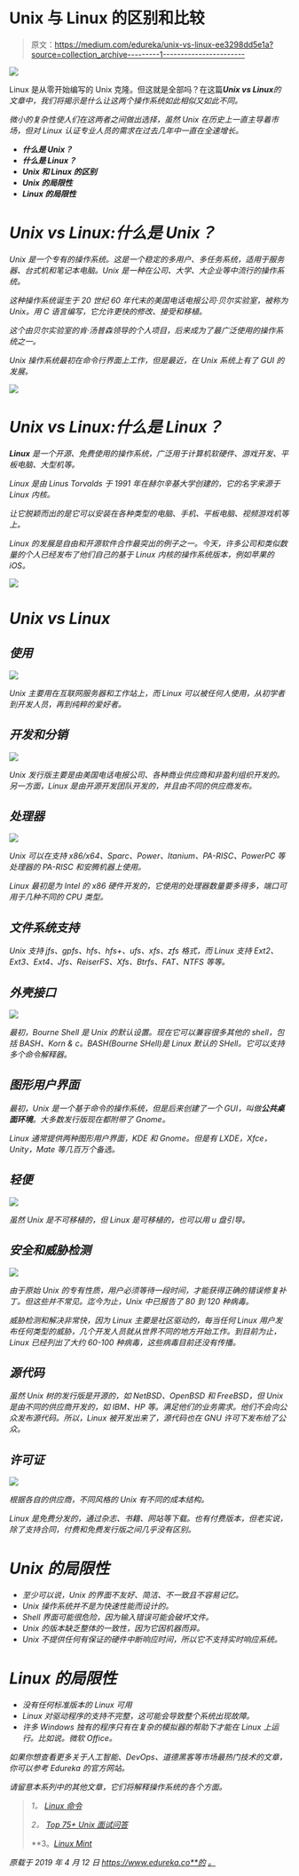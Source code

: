 # Unix 与 Linux 的区别和比较

> 原文：<https://medium.com/edureka/unix-vs-linux-ee3298dd5e1a?source=collection_archive---------1----------------------->

![](img/b351a689a85cbd01b7aff30262b98cf1.png)

Linux 是从零开始编写的 Unix 克隆。但这就是全部吗？在这篇***Unix vs Linux****的文章中，我们将揭示是什么让这两个操作系统如此相似又如此不同。*

*微小的复杂性使人们在这两者之间做出选择，虽然 Unix 在历史上一直主导着市场，但对 Linux 认证专业人员的需求在过去几年中一直在全速增长。*

*   ***什么是 Unix？***
*   ***什么是 Linux？***
*   ***Unix 和 Linux 的区别***
*   ***Unix 的局限性***
*   ***Linux 的局限性***

# *Unix vs Linux:什么是 Unix？*

*Unix 是一个专有的操作系统。这是一个稳定的多用户、多任务系统，适用于服务器、台式机和笔记本电脑。Unix 是一种在公司、大学、大企业等中流行的操作系统。*

*这种操作系统诞生于 20 世纪 60 年代末的美国电话电报公司·贝尔实验室，被称为 Unix。用 C 语言编写，它允许更快的修改、接受和移植。*

*这个由贝尔实验室的肯·汤普森领导的个人项目，后来成为了最广泛使用的操作系统之一。*

*Unix 操作系统最初在命令行界面上工作，但是最近，在 Unix 系统上有了 GUI 的发展。*

*![](img/e4c50ce4d40826149f370b0ca10d52d7.png)*

# *Unix vs Linux:什么是 Linux？*

***Linux** 是一个开源、免费使用的操作系统，广泛用于计算机软硬件、游戏开发、平板电脑、大型机等。*

*Linux 是由 Linus Torvalds 于 1991 年在赫尔辛基大学创建的，它的名字来源于 Linux 内核。*

*让它脱颖而出的是它可以安装在各种类型的电脑、手机、平板电脑、视频游戏机等上。*

*Linux 的发展是自由和开源软件合作最突出的例子之一。今天，许多公司和类似数量的个人已经发布了他们自己的基于 Linux 内核的操作系统版本，例如苹果的 iOS。*

*![](img/80aacda47ca354216092d368922694b9.png)*

# *Unix vs Linux*

## *使用*

*![](img/d1976217b0b0dd2775f9208474392115.png)*

*Unix 主要用在互联网服务器和工作站上，而 Linux 可以被任何人使用，从初学者到开发人员，再到纯粹的爱好者。*

## *开发和分销*

*![](img/05177e21016be90094963bb34739543b.png)*

*Unix 发行版主要是由美国电话电报公司、各种商业供应商和非盈利组织开发的。另一方面，Linux 是由开源开发团队开发的，并且由不同的供应商发布。*

## *处理器*

*![](img/5cce3c74e72d9d651260da73cfde8b45.png)*

*Unix 可以在支持 x86/x64、Sparc、Power、Itanium、PA-RISC、PowerPC 等处理器的 PA-RISC 和安腾机器上使用。*

*Linux 最初是为 Intel 的 x86 硬件开发的，它使用的处理器数量要多得多，端口可用于几种不同的 CPU 类型。*

## *文件系统支持*

*Unix 支持 jfs、gpfs、hfs、hfs+、ufs、xfs、zfs 格式，而 Linux 支持 Ext2、Ext3、Ext4、Jfs、ReiserFS、Xfs、Btrfs、FAT、NTFS 等等。*

## *外壳接口*

*![](img/47be3a589bd3921fe1a1506853940860.png)*

*最初，Bourne Shell 是 Unix 的默认设置。现在它可以兼容很多其他的 shell，包括 BASH、Korn & c。BASH(Bourne SHell)是 Linux 默认的 SHell。它可以支持多个命令解释器。*

## *图形用户界面*

*最初，Unix 是一个基于命令的操作系统，但是后来创建了一个 GUI，叫做**公共桌面环境**。大多数发行版现在都附带了 Gnome。*

*Linux 通常提供两种图形用户界面，KDE 和 Gnome。但是有 LXDE，Xfce，Unity，Mate 等几百万个备选。*

## *轻便*

*![](img/ad13c1abf9651244d67455f00a18bfa0.png)*

*虽然 Unix 是不可移植的，但 Linux 是可移植的，也可以用 u 盘引导。*

## *安全和威胁检测*

*![](img/ac8483c0af058bd41b3457c6050bdd9a.png)*

*由于原始 Unix 的专有性质，用户必须等待一段时间，才能获得正确的错误修复补丁。但这些并不常见。迄今为止，Unix 中已报告了 80 到 120 种病毒。*

*威胁检测和解决非常快，因为 Linux 主要是社区驱动的，每当任何 Linux 用户发布任何类型的威胁，几个开发人员就从世界不同的地方开始工作。到目前为止，Linux 已经列出了大约 60-100 种病毒，这些病毒目前还没有传播。*

## *源代码*

*虽然 Unix 树的发行版是开源的，如 NetBSD、OpenBSD 和 FreeBSD，但 Unix 是由不同的供应商开发的，如 IBM、HP 等。满足他们的业务需求。他们不会向公众发布源代码。所以，Linux 被开发出来了，源代码也在 GNU 许可下发布给了公众。*

## *许可证*

*![](img/9c634f101a6db2a2e922d78cfc6ca60a.png)*

*根据各自的供应商，不同风格的 Unix 有不同的成本结构。*

*Linux 是免费分发的，通过杂志、书籍、网站等下载。也有付费版本，但老实说，除了支持合同，付费和免费发行版之间几乎没有区别。*

# *Unix 的局限性*

*   *至少可以说，Unix 的界面不友好、简洁、不一致且不容易记忆。*
*   *Unix 操作系统并不是为快速性能而设计的。*
*   *Shell 界面可能很危险，因为输入错误可能会破坏文件。*
*   *Unix 的版本缺乏整体的一致性，因为它因机器而异。*
*   *Unix 不提供任何有保证的硬件中断响应时间，所以它不支持实时响应系统。*

# *Linux 的局限性*

*   *没有任何标准版本的 Linux 可用*
*   *Linux 对驱动程序的支持不完整，这可能会导致整个系统出现故障。*
*   *许多 Windows 独有的程序只有在复杂的模拟器的帮助下才能在 Linux 上运行。比如说。微软 Office。*

*如果你想查看更多关于人工智能、DevOps、道德黑客等市场最热门技术的文章，你可以参考 Edureka 的官方网站。*

*请留意本系列中的其他文章，它们将解释操作系统的各个方面。*

> **1。* [*Linux 命令*](/edureka/linux-commands-895d69fa4f07)*
> 
> **2。* [*Top 75+ Unix 面试问答*](/edureka/unix-interview-questions-dba26b8a13bc)*
> 
> **3。*[*Linux Mint*](/edureka/linux-mint-904d4de15c58)*

**原载于 2019 年 4 月 12 日 https://www.edureka.co**的* [*。*](https://www.edureka.co/blog/unix-vs-linux/)*